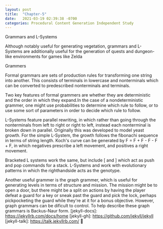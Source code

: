 ```yaml
---
layout: post
title:  "Chapter-5"
date:   2021-03-19 02:39:38 -0700
categories: Procedural Content Generation Independent Study
---
```

Grammars and L-Systems

Although notably useful for generating vegetation, grammars and L-Systems are additionally useful for the generation of quests and dungeon-like environments for games like Zelda

Grammers

Formal grammars are sets of production rules for transforming one string into another. This consists of terminals in lowercase and nonterminals which can be converted to predescribed nonterminals and terminals.

Two key features of formal grammers are whether they are deterministic and the order in which they expand.In the case of a nondeterministic grammer, one might use probabilities to determine which rule to follow, or to use some sort of parameters in order to decide which rule to follow.

L-Systems feature parallel rewriting, in which rather than going through the nonterminals from left to right or right to left, instead each nonterminal is broken down in parallel. Originally this was developed to model yeast growth. For the simple L-System, the growth follows the fibonachi sequence in terms of string length. Koch's curve can be generated by F = F + F - F - F + F, in which negatives prescribe a left movement, and positives a right movement.

Bracketed L systems work the same, but include \[ and \] which act as push and pop commands for a stack. L-Systems and work with evolutionary patterns in which the righthandside acts as the genotype.

Another useful grammer is the graph grammer, which is useful for generating levels in terms of structure and mission. The mission might be to open a door, but there might be a split on actions by having the player defeat a guard for a key or sneak past the guard and pick the lock, perhaps pickpocketing the guard while they're at it for a bonus objective. However, graph grammars can be dificult to control. To help describe these graph grammars is Backus-Naur form.
[jekyll-docs]: https://jekyllrb.com/docs/home
[jekyll-gh]:   https://github.com/jekyll/jekyll
[jekyll-talk]: https://talk.jekyllrb.com/

